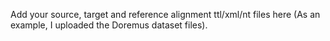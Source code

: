 Add your source, target and reference alignment ttl/xml/nt files here (As an example, I uploaded the Doremus dataset files).
